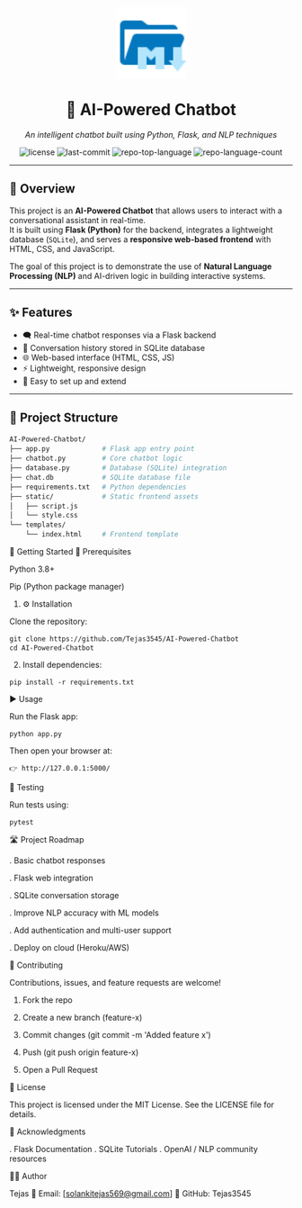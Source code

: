 <p align="center">
    <img src="https://raw.githubusercontent.com/PKief/vscode-material-icon-theme/ec559a9f6bfd399b82bb44393651661b08aaf7ba/icons/folder-markdown-open.svg" align="center" width="25%">
</p>

<h1 align="center">🤖 AI-Powered Chatbot</h1>

<p align="center">
    <em>An intelligent chatbot built using Python, Flask, and NLP techniques</em>
</p>

<p align="center">
	<img src="https://img.shields.io/github/license/Tejas3545/AI-Powered-Chatbot?style=flat&logo=opensourceinitiative&logoColor=white&color=0080ff" alt="license">
	<img src="https://img.shields.io/github/last-commit/Tejas3545/AI-Powered-Chatbot?style=flat&logo=git&logoColor=white&color=0080ff" alt="last-commit">
	<img src="https://img.shields.io/github/languages/top/Tejas3545/AI-Powered-Chatbot?style=flat&color=0080ff" alt="repo-top-language">
	<img src="https://img.shields.io/github/languages/count/Tejas3545/AI-Powered-Chatbot?style=flat&color=0080ff" alt="repo-language-count">
</p>

---

## 📌 Overview

This project is an **AI-Powered Chatbot** that allows users to interact with a conversational assistant in real-time.  
It is built using **Flask (Python)** for the backend, integrates a lightweight database (`SQLite`), and serves a **responsive web-based frontend** with HTML, CSS, and JavaScript.  

The goal of this project is to demonstrate the use of **Natural Language Processing (NLP)** and AI-driven logic in building interactive systems.

---

## ✨ Features

- 🗨️ Real-time chatbot responses via a Flask backend  
- 📂 Conversation history stored in SQLite database  
- 🌐 Web-based interface (HTML, CSS, JS)  
- ⚡ Lightweight, responsive design  
- 🔧 Easy to set up and extend  

---

## 📂 Project Structure

```sh
AI-Powered-Chatbot/
├── app.py             # Flask app entry point
├── chatbot.py         # Core chatbot logic
├── database.py        # Database (SQLite) integration
├── chat.db            # SQLite database file
├── requirements.txt   # Python dependencies
├── static/            # Static frontend assets
│   ├── script.js
│   └── style.css
└── templates/
    └── index.html     # Frontend template
```

🚀 Getting Started
🔑 Prerequisites

Python 3.8+

Pip (Python package manager)
1. ⚙️ Installation

Clone the repository:
```
git clone https://github.com/Tejas3545/AI-Powered-Chatbot
cd AI-Powered-Chatbot
```
2. Install dependencies:

```
pip install -r requirements.txt
```
▶️ Usage

Run the Flask app:
```
python app.py
```

Then open your browser at:
```
👉 http://127.0.0.1:5000/
```
🧪 Testing

Run tests using:
```
pytest
```
🛣️ Project Roadmap

. Basic chatbot responses

. Flask web integration

. SQLite conversation storage

. Improve NLP accuracy with ML models

. Add authentication and multi-user support

. Deploy on cloud (Heroku/AWS)

🤝 Contributing

Contributions, issues, and feature requests are welcome!

1. Fork the repo

2. Create a new branch (feature-x)

3. Commit changes (git commit -m 'Added feature x')

4. Push (git push origin feature-x)

5. Open a Pull Request

📜 License

This project is licensed under the MIT License.
See the LICENSE file for details.

🙏 Acknowledgments

. Flask Documentation
. SQLite Tutorials
. OpenAI / NLP community resources

👨‍💻 Author

Tejas
📧 Email: [solankitejas569@gmail.com]
🔗 GitHub: Tejas3545
